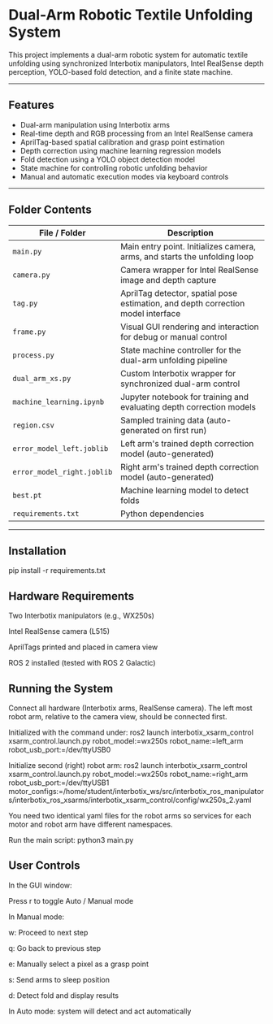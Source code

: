 # Dual-Arm Robotic Textile Unfolding System

This project implements a dual-arm robotic system for automatic textile unfolding using synchronized Interbotix manipulators, Intel RealSense depth perception, YOLO-based fold detection, and a finite state machine.

---

## Features

- Dual-arm manipulation using Interbotix arms  
- Real-time depth and RGB processing from an Intel RealSense camera  
- AprilTag-based spatial calibration and grasp point estimation  
- Depth correction using machine learning regression models  
- Fold detection using a YOLO object detection model  
- State machine for controlling robotic unfolding behavior  
- Manual and automatic execution modes via keyboard controls  

---

## Folder Contents

| File / Folder                      | Description |
|-----------------------------------|-------------|
| `main.py`                         | Main entry point. Initializes camera, arms, and starts the unfolding loop |
| `camera.py`                       | Camera wrapper for Intel RealSense image and depth capture |
| `tag.py`                          | AprilTag detector, spatial pose estimation, and depth correction model interface |
| `frame.py`                        | Visual GUI rendering and interaction for debug or manual control |
| `process.py`                      | State machine controller for the dual-arm unfolding pipeline |
| `dual_arm_xs.py`                  | Custom Interbotix wrapper for synchronized dual-arm control |
| `machine_learning.ipynb`          | Jupyter notebook for training and evaluating depth correction models |
| `region.csv`                      | Sampled training data (auto-generated on first run) |
| `error_model_left.joblib`         | Left arm's trained depth correction model (auto-generated) |
| `error_model_right.joblib`        | Right arm's trained depth correction model (auto-generated) |
| `best.pt`                         | Machine learning model to detect folds |
| `requirements.txt`                | Python dependencies |

---

## Installation

pip install -r requirements.txt

## Hardware Requirements
Two Interbotix manipulators (e.g., WX250s)

Intel RealSense camera (L515)

AprilTags printed and placed in camera view

ROS 2 installed (tested with ROS 2 Galactic)

## Running the System
Connect all hardware (Interbotix arms, RealSense camera).
The left most robot arm, relative to the camera view, should be connected first.

Initialized with the command under:
ros2 launch interbotix_xsarm_control xsarm_control.launch.py robot_model:=wx250s robot_name:=left_arm robot_usb_port:=/dev/ttyUSB0

Initialize second (right) robot arm:
ros2 launch interbotix_xsarm_control xsarm_control.launch.py robot_model:=wx250s robot_name:=right_arm robot_usb_port:=/dev/ttyUSB1 motor_configs:=/home/student/interbotix_ws/src/interbotix_ros_manipulators/interbotix_ros_xsarms/interbotix_xsarm_control/config/wx250s_2.yaml

You need two identical yaml files for the robot arms so services for each motor and robot arm have different namespaces.

Run the main script:
python3 main.py

## User Controls
In the GUI window:

Press r to toggle Auto / Manual mode

In Manual mode:

w: Proceed to next step

q: Go back to previous step

e: Manually select a pixel as a grasp point

s: Send arms to sleep position

d: Detect fold and display results

In Auto mode: system will detect and act automatically
